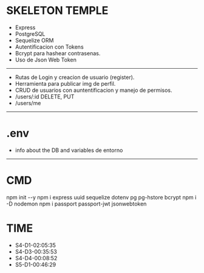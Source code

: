 # SKELETON TEMPLE

- Express
- PostgreSQL
- Sequelize ORM
- Autentificacion con Tokens
- Bcrypt para hashear contrasenas.
- Uso de Json Web Token

---

- Rutas de Login y creacion de usuario (register).
- Herramienta para publicar img de perfil.
- CRUD de usuarios con auntentificacion y manejo de permisos.
- /users/:id DELETE, PUT
- /users/me

---

# .env

- info about the DB and variables de entorno

---

# CMD
npm init --y
npm i express uuid sequelize dotenv pg pg-hstore bcrypt
npm i -D nodemon
npm i  passport passport-jwt jsonwebtoken


# TIME
- S4-D1-02:05:35
- S4-D3-00:35:53
- S4-D4-00:08:52
- S5-D1-00:46:29